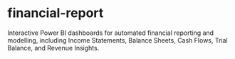 # financial-report
Interactive Power BI dashboards for automated financial reporting and modelling, including Income Statements, Balance Sheets, Cash Flows, Trial Balance, and Revenue Insights.
